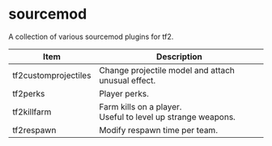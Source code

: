 sourcemod
=========

A collection of various sourcemod plugins for tf2.

<table>
<thead>
<tr>
<th>Item</th>
<th>Description</th>
</tr>
</thead>
<tbody>
<tr>
<td>tf2customprojectiles</td>
<td>Change projectile model and attach unusual effect.</td>
</tr>
<tr>
<td>tf2perks</td>
<td>Player perks.</td>
</tr>
<tr>
<td>tf2killfarm</td>
<td>
Farm kills on a player.<br>
Useful to level up strange weapons.
</td>
</tr>
<tr>
<td>tf2respawn</td>
<td>Modify respawn time per team.</td>
</tr>
</tbody>
</table>
